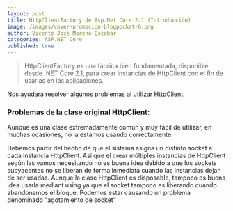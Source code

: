 ```yaml
---
layout: post
title: HttpClientFactory de Asp.Net Core 2.1 (Introducción)
image: /images/cover-promocion-blogpocket-6.png
author: Vicente José Moreno Escobar
categories: ASP.NET Core
published: true 
---
```


> HttpClientFactory es una fábrica bien fundamentada, disponible desde .NET Core 2.1, para crear instancias de HttpClient con el fin de usarlas en las aplicaciones. 

Nos ayudará resolver algunos problemas al utilizar HttpClient.

### Problemas de la clase original HttpClient: ###

Aunque es una clase extremadamente común y muy fácil de utilizar, en muchas ocasiones, no la estamos usando correctamente:

Debemos partir del hecho de que el sistema asigna un distinto socket a cada instancia HttpClient. Así que el crear múltiples instancias de HttpClient según las vamos necesitando no es buena idea debido a que los sockets subyacentes no se liberan de forma inmediata cuando las instancias dejan de ser usadas. 
Aunque la clase HttpClient es disposable, tampoco es buena idea usarla mediant using ya que el socket tampoco es liberando cuando abandonamos el bloque. Podemos estar  causando un problema denominado "agotamiento de socket"
